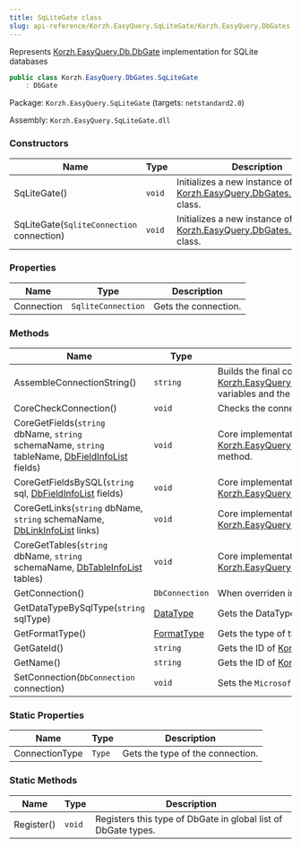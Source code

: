 ```yaml
---
title: SqLiteGate class
slug: api-reference/Korzh.EasyQuery.SqLiteGate/Korzh.EasyQuery.DbGates namespace/sqlitegate-class
---
```



Represents [Korzh.EasyQuery.Db.DbGate](/api-reference/korzh-easyquery-db/korzh-easyquery-db-namespace/dbgate-class) implementation for SQLite databases
```csharp
public class Korzh.EasyQuery.DbGates.SqLiteGate
    : DbGate

```
Package: `Korzh.EasyQuery.SqLiteGate` (targets: `netstandard2.0`)

Assembly: `Korzh.EasyQuery.SqLiteGate.dll`

### Constructors

| Name | Type | Description | 
| --- | --- | --- | 
| SqLiteGate() | `void` | Initializes a new instance of the [Korzh.EasyQuery.DbGates.SqLiteGate](/api-reference/korzh-easyquery-sqlitegate/korzh-easyquery-dbgates-namespace/sqlitegate-class) class. | 
| SqLiteGate(`SqliteConnection` connection) | `void` | Initializes a new instance of the [Korzh.EasyQuery.DbGates.SqLiteGate](/api-reference/korzh-easyquery-sqlitegate/korzh-easyquery-dbgates-namespace/sqlitegate-class) class. | 


### Properties

| Name | Type | Description | 
| --- | --- | --- | 
| Connection | `SqliteConnection` | Gets the connection. | 


### Methods

| Name | Type | Description | 
| --- | --- | --- | 
| AssembleConnectionString() | `string` | Builds the final connection string based on the string defined in [Korzh.EasyQuery.Db.DbGate.ConnectionString](/api-reference/korzh-easyquery-db/korzh-easyquery-db-namespace/dbgate-class) property,  current environment variables and the parameters defined in UserID and Password properties. | 
| CoreCheckConnection() | `void` | Checks the connection.  <exception cref="T:Korzh.EasyQuery.Db.DbGateException">Connection is null</exception> | 
| CoreGetFields(`string` dbName, `string` schemaName, `string` tableName, [DbFieldInfoList](/api-reference/korzh-easyquery-db/korzh-easyquery-db-namespace/dbfieldinfolist-class) fields) | `void` | Core implementation of [Korzh.EasyQuery.Db.DbGate.GetFields(System.String,System.String,System.String)](/api-reference/korzh-easyquery-db/korzh-easyquery-db-namespace/dbgate-class) method. | 
| CoreGetFieldsBySQL(`string` sql, [DbFieldInfoList](/api-reference/korzh-easyquery-db/korzh-easyquery-db-namespace/dbfieldinfolist-class) fields) | `void` | Core implementation of [Korzh.EasyQuery.Db.DbGate.GetFieldsBySQL(System.String)](/api-reference/korzh-easyquery-db/korzh-easyquery-db-namespace/dbgate-class) method. | 
| CoreGetLinks(`string` dbName, `string` schemaName, [DbLinkInfoList](/api-reference/korzh-easyquery-db/korzh-easyquery-db-namespace/dblinkinfolist-class) links) | `void` | Core implementation of [Korzh.EasyQuery.Db.DbGate.GetLinks(System.String,System.String)](/api-reference/korzh-easyquery-db/korzh-easyquery-db-namespace/dbgate-class) method. | 
| CoreGetTables(`string` dbName, `string` schemaName, [DbTableInfoList](/api-reference/korzh-easyquery-db/korzh-easyquery-db-namespace/dbtableinfolist-class) tables) | `void` | Core implementation of [Korzh.EasyQuery.Db.DbGate.GetTables(System.String,System.String)](/api-reference/korzh-easyquery-db/korzh-easyquery-db-namespace/dbgate-class) method. | 
| GetConnection() | `DbConnection` | When overriden in derived class, returns the connection | 
| GetDataTypeBySqlType(`string` sqlType) | [DataType](/api-reference/easydata-core/easydata-namespace/datatype-enum) | Gets the DataType enum value by by SQLite data type. | 
| GetFormatType() | [FormatType](/api-reference/korzh-easyquery-db/korzh-easyquery-db-namespace/formattype-enum) | Gets the type of the format. | 
| GetGateId() | `string` | Gets the ID of [Korzh.EasyQuery.Db.DbGate](/api-reference/korzh-easyquery-db/korzh-easyquery-db-namespace/dbgate-class) type. | 
| GetName() | `string` | Gets the ID of [Korzh.EasyQuery.Db.DbGate](/api-reference/korzh-easyquery-db/korzh-easyquery-db-namespace/dbgate-class) type. | 
| SetConnection(`DbConnection` connection) | `void` | Sets the `Microsoft.Data.Sqlite.SqliteConnection` | 


### Static Properties

| Name | Type | Description | 
| --- | --- | --- | 
| ConnectionType | `Type` | Gets the type of the connection. | 


### Static Methods

| Name | Type | Description | 
| --- | --- | --- | 
| Register() | `void` | Registers this type of DbGate in global list of DbGate types. |